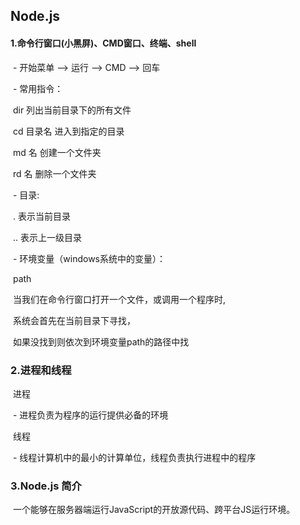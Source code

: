 ## Node.js

#### 1.命令行窗口(小黑屏)、CMD窗口、终端、shell

​	- 开始菜单 --> 运行 --> CMD --> 回车

​    - 常用指令：

​			dir 列出当前目录下的所有文件

​			cd 目录名  进入到指定的目录

​		    md 名 创建一个文件夹

​			rd 名   删除一个文件夹 

​	- 目录:

​			 . 表示当前目录

​			.. 表示上一级目录

​	- 环境变量（windows系统中的变量）：

​			path

​				当我们在命令行窗口打开一个文件，或调用一个程序时,

​							系统会首先在当前目录下寻找，

​							如果没找到则依次到环境变量path的路径中找

### 2.进程和线程

​	进程

​    	- 进程负责为程序的运行提供必备的环境

​	线程

​		- 线程计算机中的最小的计算单位，线程负责执行进程中的程序

### 3.Node.js 简介

​	一个能够在服务器端运行JavaScript的开放源代码、跨平台JS运行环境。